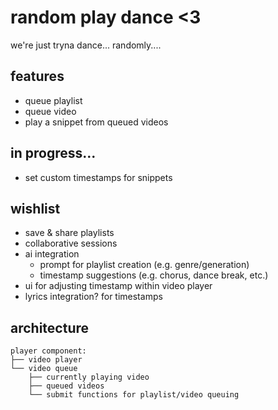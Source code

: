 # random play dance <3
we're just tryna dance... randomly....

## features
- queue playlist
- queue video
- play a snippet from queued videos

## in progress...
- set custom timestamps for snippets

## wishlist
- save & share playlists
- collaborative sessions
- ai integration
    - prompt for playlist creation (e.g. genre/generation)
    - timestamp suggestions (e.g. chorus, dance break, etc.)
- ui for adjusting timestamp within video player
- lyrics integration? for timestamps

## architecture
```│
player component:
├── video player
└── video queue
    ├── currently playing video
    ├── queued videos
    └── submit functions for playlist/video queuing
```